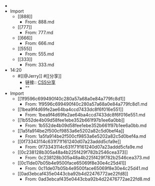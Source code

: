 - 
- Import
    - [[888]]
        - From: 888.md
    - [[777]]
        - From: 777.md
    - [[666]]
        - From: 666.md
    - [[555]]
        - From: 555.md
    - [[333]]
        - From: 333.md
- 14:20
    -  #[[@Jerry]] #[[分享]]
        - 链接:: [CSS分享](((u3dFr7-gj))) 
        - ""
- Import
    - [[1f9596c699490f40c280a57a68a0e84a779fc8d1]]
        - From: 1f9596c699490f40c280a57a68a0e84a779fc8d1.md
    - [[1bea9f4d69fe2ae64ba4ccd7433dc8f6f016e551]]
        - From: 1bea9f4d69fe2ae64ba4ccd7433dc8f6f016e551.md
    - [[1b552de4b09d58fee1ebe352b661f97b1ee6a0bb]]
        - From: 1b552de4b09d58fee1ebe352b661f97b1ee6a0bb.md
    - [[1a5fa914be2f500cf9853a6e5202a82c5d0bef4a]]
        - From: 1a5fa914be2f500cf9853a6e5202a82c5d0bef4a.md
    - [[0f73343114c631f71f161240d07a23addd5cfa9e]]
        - From: 0f73343114c631f71f161240d07a23addd5cfa9e.md
    - [[0c238128b305a48a4b225f429f782b2546cea373]]
        - From: 0c238128b305a48a4b225f429f782b2546cea373.md
    - [[0c11de07b05b4e9500face65069f8e30e4c25d41]]
        - From: 0c11de07b05b4e9500face65069f8e30e4c25d41.md
    - [[0ad3ebcaf435e0443cba92b4d22476772ae22fd8]]
        - From: 0ad3ebcaf435e0443cba92b4d22476772ae22fd8.md

